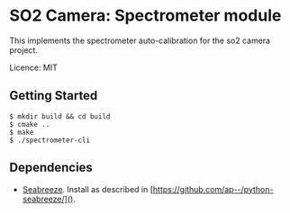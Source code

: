 SO2 Camera: Spectrometer module
==================================

This implements the spectrometer auto-calibration for the so2 camera project.

Licence: MIT

Getting Started
---------------

	$ mkdir build && cd build
	$ cmake ..
	$ make
	$ ./spectrometer-cli

Dependencies
------------

- [Seabreeze](http://oceanoptics.com/api/seabreeze/).
  Install as described in [https://github.com/ap--/python-seabreeze/]().

